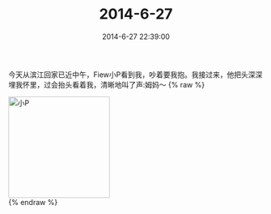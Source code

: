 ﻿---
title: "2014-6-27"
date: 2014-6-27 22:39:00
tags: 文字
categories: 妈妈
---
今天从滨江回家已近中午，Fiew小P看到我，吵着要我抱。我接过来，他把头深深埋我怀里，过会抬头看着我，清晰地叫了声:姆妈～
{% raw %}
<div style="width:500 px">
<div style="float:left; width:100 px"><img src="/images/微信图片_20171010152938.jpg" width="200" alt="小P"></div>
<div style="clear:both"></div>
</div>
{% endraw %}